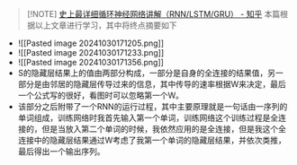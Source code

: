 > [!NOTE] [史上最详细循环神经网络讲解（RNN/LSTM/GRU） - 知乎](https://zhuanlan.zhihu.com/p/123211148)
> 本篇根据以上文章进行学习，其中将终点摘要如下
- ![[Pasted image 20241030171205.png]]
- ![[Pasted image 20241030171233.png]]
- ![[Pasted image 20241030171356.png]]
- S的隐藏层结果上的值由两部分构成，一部分是自身的全连接的结果值，另一部分是由邻居的隐藏层传导过来的信息，其中传导的速率根据W来决定，最后一个公式写的很好，看图时可以忽略第一个W。
- 该部分之后附带了一个RNN的运行过程，其中主要原理就是一句话由一序列的单词组成，训练网络时我首先输入第一个单词，训练网络这个训练过程是全连接的，但是当放入第二个单词的时候，我依然应用的是全连接，但是我这个全连接中的隐藏层结果通过W考虑了我第一个单词的隐藏层结果，并依次类推，最后得出一个输出序列。